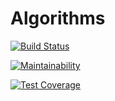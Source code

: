 # Algorithms
[![Build Status](https://travis-ci.org/Szczepan87/Algorithms.svg?branch=master)](https://travis-ci.org/Szczepan87/Algorithms)

[![Maintainability](https://api.codeclimate.com/v1/badges/7ea1a7a512fcf9c1e0cf/maintainability)](https://codeclimate.com/github/Szczepan87/Algorithms/maintainability)

[![Test Coverage](https://api.codeclimate.com/v1/badges/7ea1a7a512fcf9c1e0cf/test_coverage)](https://codeclimate.com/github/Szczepan87/Algorithms/test_coverage)
